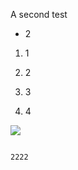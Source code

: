A second test
* 2


1. 1
2. 2
3. 3
4. 4
<img src="http://127.0.0.1:8000/static/another-test/0.png" class="md_pulled_image">

```
2222
```
